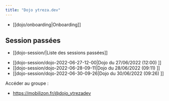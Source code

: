 ```yaml
---
title: "Dojo ytreza.dev"
---
```


* [[dojo/onboarding|Onboarding]]

## Session passées
* [[dojo-session/|Liste des sessions passées]]
- [[dojo-session/dojo-2022-06-27-12-00|Dojo du 27/06/2022 (12:00) ]]
- [[dojo-session/dojo-2022-06-28-09-11|Dojo du 28/06/2022 (09:11) ]]
- [[dojo-session/dojo-2022-06-30-09-26|Dojo du 30/06/2022 (09:26) ]]








Accéder au groupe : 
- https://mobilizon.fr/@dojo_ytrezadev





